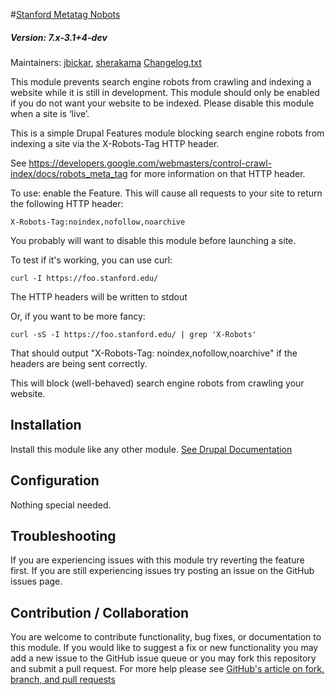 #[Stanford Metatag Nobots](https://github.com/SU-SWS/stanford_metatag_nobots)
##### Version: 7.x-3.1+4-dev

Maintainers: [jbickar](https://github.com/jbickar), [sherakama](https://github.com/sherakama)
[Changelog.txt](CHANGELOG.txt)

This module prevents search engine robots from crawling and indexing a website while it is still in development. This module should only be enabled if you do not want your website to be indexed. Please disable this module when a site is ‘live’.

This is a simple Drupal Features module blocking search engine robots from indexing a site via the X-Robots-Tag HTTP header.

See https://developers.google.com/webmasters/control-crawl-index/docs/robots_meta_tag for more information on that HTTP header.

To use: enable the Feature. This will cause all requests to your site to return the following HTTP header:

    X-Robots-Tag:noindex,nofollow,noarchive

You probably will want to disable this module before launching a site.

To test if it's working, you can use curl:

    curl -I https://foo.stanford.edu/

The HTTP headers will be written to stdout

Or, if you want to be more fancy:

    curl -sS -I https://foo.stanford.edu/ | grep 'X-Robots'

That should output "X-Robots-Tag: noindex,nofollow,noarchive" if the headers are being sent correctly.

This will block (well-behaved) search engine robots from crawling your website.


Installation
---

Install this module like any other module. [See Drupal Documentation](https://drupal.org/documentation/install/modules-themes/modules-7)

Configuration
---

Nothing special needed.

Troubleshooting
---

If you are experiencing issues with this module try reverting the feature first. If you are still experiencing issues try posting an issue on the GitHub issues page.

Contribution / Collaboration
---

You are welcome to contribute functionality, bug fixes, or documentation to this module. If you would like to suggest a fix or new functionality you may add a new issue to the GitHub issue queue or you may fork this repository and submit a pull request. For more help please see [GitHub's article on fork, branch, and pull requests](https://help.github.com/articles/using-pull-requests)
